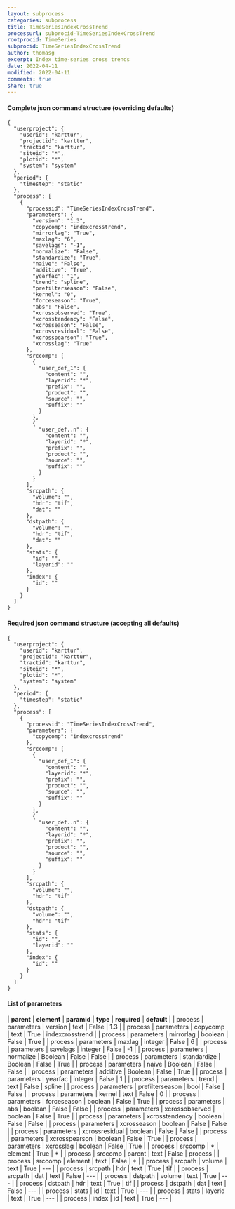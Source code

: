 ```yaml
---
layout: subprocess
categories: subprocess
title: TimeSeriesIndexCrossTrend
processurl: subprocid-TimeSeriesIndexCrossTrend
rootprocid: TimeSeries
subprocid: TimeSeriesIndexCrossTrend
author: thomasg
excerpt: Index time-series cross trends
date: 2022-04-11
modified: 2022-04-11
comments: true
share: true
---
```


#### Complete json command structure (overriding defaults)
```
{
  "userproject": {
    "userid": "karttur",
    "projectid": "karttur",
    "tractid": "karttur",
    "siteid": "*",
    "plotid": "*",
    "system": "system"
  },
  "period": {
    "timestep": "static"
  },
  "process": [
    {
      "processid": "TimeSeriesIndexCrossTrend",
      "parameters": {
        "version": "1.3",
        "copycomp": "indexcrosstrend",
        "mirrorlag": "True",
        "maxlag": "6",
        "savelags": "-1",
        "normalize": "False",
        "standardize": "True",
        "naive": "False",
        "additive": "True",
        "yearfac": "1",
        "trend": "spline",
        "prefilterseason": "False",
        "kernel": "0",
        "forceseason": "True",
        "abs": "False",
        "xcrossobserved": "True",
        "xcrosstendency": "False",
        "xcrosseason": "False",
        "xcrossresidual": "False",
        "xcrosspearson": "True",
        "xcrosslag": "True"
      },
      "srccomp": [
        {
          "user_def_1": {
            "content": "",
            "layerid": "*",
            "prefix": "",
            "product": "",
            "source": "",
            "suffix": ""
          }
        },
        {
          "user_def..n": {
            "content": "",
            "layerid": "*",
            "prefix": "",
            "product": "",
            "source": "",
            "suffix": ""
          }
        }
      ],
      "srcpath": {
        "volume": "",
        "hdr": "tif",
        "dat": ""
      },
      "dstpath": {
        "volume": "",
        "hdr": "tif",
        "dat": ""
      },
      "stats": {
        "id": "",
        "layerid": ""
      },
      "index": {
        "id": ""
      }
    }
  ]
}
```
#### Required json command structure (accepting all defaults)
```
{
  "userproject": {
    "userid": "karttur",
    "projectid": "karttur",
    "tractid": "karttur",
    "siteid": "*",
    "plotid": "*",
    "system": "system"
  },
  "period": {
    "timestep": "static"
  },
  "process": [
    {
      "processid": "TimeSeriesIndexCrossTrend",
      "parameters": {
        "copycomp": "indexcrosstrend"
      },
      "srccomp": [
        {
          "user_def_1": {
            "content": "",
            "layerid": "*",
            "prefix": "",
            "product": "",
            "source": "",
            "suffix": ""
          }
        },
        {
          "user_def..n": {
            "content": "",
            "layerid": "*",
            "prefix": "",
            "product": "",
            "source": "",
            "suffix": ""
          }
        }
      ],
      "srcpath": {
        "volume": "",
        "hdr": "tif"
      },
      "dstpath": {
        "volume": "",
        "hdr": "tif"
      },
      "stats": {
        "id": "",
        "layerid": ""
      },
      "index": {
        "id": ""
      }
    }
  ]
}
```
#### List of parameters

| **parent** | **element** | **paramid** | **type** | **required** | **default** |
| process | parameters | version | text | False | 1.3 |
| process | parameters | copycomp | text | True | indexcrosstrend |
| process | parameters | mirrorlag | boolean | False | True |
| process | parameters | maxlag | integer | False | 6 |
| process | parameters | savelags | integer | False | -1 |
| process | parameters | normalize | Boolean | False | False |
| process | parameters | standardize | Boolean | False | True |
| process | parameters | naive | Boolean | False | False |
| process | parameters | additive | Boolean | False | True |
| process | parameters | yearfac | integer | False | 1 |
| process | parameters | trend | text | False | spline |
| process | parameters | prefilterseason | bool | False | False |
| process | parameters | kernel | text | False | 0 |
| process | parameters | forceseason | boolean | False | True |
| process | parameters | abs | boolean | False | False |
| process | parameters | xcrossobserved | boolean | False | True |
| process | parameters | xcrosstendency | boolean | False | False |
| process | parameters | xcrosseason | boolean | False | False |
| process | parameters | xcrossresidual | boolean | False | False |
| process | parameters | xcrosspearson | boolean | False | True |
| process | parameters | xcrosslag | boolean | False | True |
| process | srccomp | * | element | True | * |
| process | srccomp | parent | text | False | process |
| process | srccomp | element | text | False | * |
| process | srcpath | volume | text | True | --- |
| process | srcpath | hdr | text | True | tif |
| process | srcpath | dat | text | False | --- |
| process | dstpath | volume | text | True | --- |
| process | dstpath | hdr | text | True | tif |
| process | dstpath | dat | text | False | --- |
| process | stats | id | text | True | --- |
| process | stats | layerid | text | True | --- |
| process | index | id | text | True | --- |
